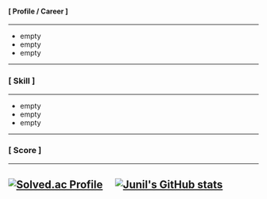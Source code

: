#### [ Profile / Career ]
---------------------------------------------------------------------------------------------------------------------------------------------------------------------
- empty
- empty
- empty
---------------------------------------------------------------------------------------------------------------------------------------------------------------------
### [ Skill ]
---------------------------------------------------------------------------------------------------------------------------------------------------------------------
- empty
- empty
- empty
---------------------------------------------------------------------------------------------------------------------------------------------------------------------
### [ Score ]
---------------------------------------------------------------------------------------------------------------------------------------------------------------------
[![Solved.ac Profile](http://mazassumnida.wtf/api/v2/generate_badge?boj=hji1014)](https://solved.ac/hji1014/)&nbsp;&nbsp;&nbsp;&nbsp;
[![Junil's GitHub stats](https://github-readme-stats.vercel.app/api?username=hji1014&theme=dark&show_icons=true)](https://github.com/hji1014/github-readme-stats)  
---------------------------------------------------------------------------------------------------------------------------------------------------------------------
<!--
**hji1014/hji1014** is a ✨ _special_ ✨ repository because its `README.md` (this file) appears on your GitHub profile.

Here are some ideas to get you started:

- 🔭 I’m currently working on ...
- 🌱 I’m currently learning ...
- 👯 I’m looking to collaborate on ...
- 🤔 I’m looking for help with ...
- 💬 Ask me about ...
- 📫 How to reach me: ...
- 😄 Pronouns: ...
- ⚡ Fun fact: ...
-->
